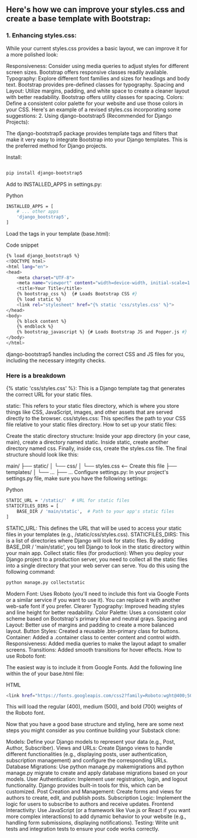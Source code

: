 ## Here's how we can improve your styles.css and create a base template with Bootstrap:

### 1. Enhancing styles.css:

While your current styles.css provides a basic layout, we can improve it for a more polished look:

Responsiveness: Consider using media queries to adjust styles for different screen sizes. Bootstrap offers responsive classes readily available.
Typography: Explore different font families and sizes for headings and body text. Bootstrap provides pre-defined classes for typography.
Spacing and Layout: Utilize margins, padding, and white space to create a cleaner layout with better readability. Bootstrap offers utility classes for spacing.
Colors: Define a consistent color palette for your website and use those colors in your CSS.
Here's an example of a revised styles.css incorporating some suggestions:
2. Using django-bootstrap5 (Recommended for Django Projects):

The django-bootstrap5 package provides template tags and filters that make it very easy to integrate Bootstrap into your Django templates. This is the preferred method for Django projects.

Install:
```bash

pip install django-bootstrap5
```
Add to INSTALLED_APPS in settings.py:

Python
```bash
INSTALLED_APPS = [
    # ... other apps
    'django_bootstrap5',
]
```
Load the tags in your template (base.html):

Code snippet
```bash
{% load django_bootstrap5 %}
<!DOCTYPE html>
<html lang="en">
<head>
    <meta charset="UTF-8">
    <meta name="viewport" content="width=device-width, initial-scale=1.0">
    <title>Your Title</title>
    {% bootstrap_css %}  {# Loads Bootstrap CSS #}
    {% load static %}
    <link rel="stylesheet" href="{% static 'css/styles.css' %}">
</head>
<body>
    {% block content %}
    {% endblock %}
    {% bootstrap_javascript %} {# Loads Bootstrap JS and Popper.js #}
</body>
</html>
```
django-bootstrap5 handles including the correct CSS and JS files for you, including the necessary integrity checks.

### Here is a breakdown


{% static 'css/styles.css' %}: This is a Django template tag that generates the correct URL for your static files.

static: This refers to your static files directory, which is where you store things like CSS, JavaScript, images, and other assets that are served directly to the browser.
css/styles.css: This specifies the path to your CSS file relative to your static files directory.
How to set up your static files:

Create the static directory structure: Inside your app directory (in your case, main), create a directory named static. Inside static, create another directory named css. Finally, inside css, create the styles.css file. The final structure should look like this:

main/
├── static/
│   └── css/
│       └── styles.css  <-- Create this file
├── templates/
│   └── ...
├── ...
Configure settings.py: In your project's settings.py file, make sure you have the following settings:

Python
```bash
STATIC_URL = '/static/'  # URL for static files
STATICFILES_DIRS = [
    BASE_DIR / 'main/static',  # Path to your app's static files
]
```
STATIC_URL: This defines the URL that will be used to access your static files in your templates (e.g., /static/css/styles.css).
STATICFILES_DIRS: This is a list of directories where Django will look for static files. By adding BASE_DIR / 'main/static', you tell Django to look in the static directory within your main app.
Collect static files (for production): When you deploy your Django project to a production server, you need to collect all the static files into a single directory that your web server can serve. You do this using the following command:

```bash
python manage.py collectstatic
```

Modern Font: Uses Roboto (you'll need to include this font via Google Fonts or a similar service if you want to use it). You can replace it with another web-safe font if you prefer.
Clearer Typography: Improved heading styles and line height for better readability.
Color Palette: Uses a consistent color scheme based on Bootstrap's primary blue and neutral grays.
Spacing and Layout: Better use of margins and padding to create a more balanced layout.
Button Styles: Created a reusable .btn-primary class for buttons.
Container: Added a .container class to center content and control width.
Responsiveness: Added media queries to make the layout adapt to smaller screens.
Transitions: Added smooth transitions for hover effects.
How to use Roboto font:

The easiest way is to include it from Google Fonts. Add the following line within the <head> of your base.html file:

HTML
```bash
<link href="https://fonts.googleapis.com/css2?family=Roboto:wght@400;500;700&display=swap" rel="stylesheet">
```
This will load the regular (400), medium (500), and bold (700) weights of the Roboto font.

Now that you have a good base structure and styling, here are some next steps you might consider as you continue building your Substack clone:

Models: Define your Django models to represent your data (e.g., Post, Author, Subscriber).
Views and URLs: Create Django views to handle different functionalities (e.g., displaying posts, user authentication, subscription management) and configure the corresponding URLs.
Database Migrations: Use python manage.py makemigrations and python manage.py migrate to create and apply database migrations based on your models.
User Authentication: Implement user registration, login, and logout functionality. Django provides built-in tools for this, which can be customized.
Post Creation and Management: Create forms and views for authors to create, edit, and publish posts.
Subscription Logic: Implement the logic for users to subscribe to authors and receive updates.
Frontend Interactivity: Use JavaScript (or a framework like Vue.js or React if you want more complex interactions) to add dynamic behavior to your website (e.g., handling form submissions, displaying notifications).
Testing: Write unit tests and integration tests to ensure your code works correctly.
